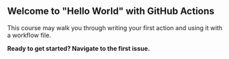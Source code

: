 ## Welcome to "Hello World" with GitHub Actions

This course may walk you through writing your first action and using it with a workflow file. 

**Ready to get started? Navigate to the first issue.**